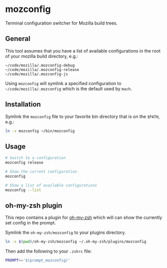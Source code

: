 # mozconfig

Terminal configuration switcher for Mozilla build trees.

## General

This tool assumes that you have a list of available configurations in the root of your mozilla build directory, e.g.:

```
~/code/mozilla/.mozconfig-debug
~/code/mozilla/.mozconfig-release
~/code/mozilla/.mozconfig-js
```

Using `mozconfig` will symlink a specified configuration to `~/code/mozilla/.mozconfig` which is the default used by `mach`.

## Installation

Symlink the `mozconfig` file to your favorite bin directory that is on the `$PATH`, e.g.:

```bash
ln -s mozconfig ~/bin/mozconfig
```

## Usage

```bash
# Switch to a configuration
mozconfig release

# Show the current configuration
mozconfig

# Show a list of available configurations
mozconfig --list
```

## oh-my-zsh plugin

This repo contains a plugin for [oh-my-zsh](https://ohmyz.sh/) which will can show the currently set config in the prompt.

Symlink the `oh-my-zsh/mozconfig` to your plugins directory.

```bash
ln -s $(pwd)/oh-my-zsh/mozconfig ~/.oh-my-zsh/plugins/mozconfig
```

Then add the following to your `.zshrc` file:

```bash
PROMPT+='$(prompt_mozconfig)'
```
